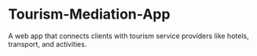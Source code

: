 # Tourism-Mediation-App
A web app that connects clients with tourism service providers like hotels, transport, and activities.
